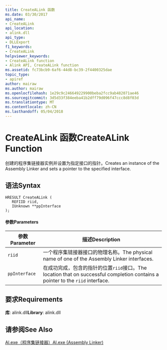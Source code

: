 ```yaml
---
title: CreateALink 函数
ms.date: 03/30/2017
api_name:
- CreateALink
api_location:
- alink.dll
api_type:
- DLLExport
f1_keywords:
- CreateALink
helpviewer_keywords:
- CreateALink function
- Alink API, CreateALink function
ms.assetid: fc73bcb9-6af6-44d8-bc39-2f4400325dae
topic_type:
- apiref
author: mairaw
ms.author: mairaw
ms.openlocfilehash: 1e29c9c246649229900beba2fcc9ab482071ae46
ms.sourcegitcommit: 3d5d33f384eeba41b2dff79d096f47ccc8d8f03d
ms.translationtype: MT
ms.contentlocale: zh-CN
ms.lasthandoff: 05/04/2018
---
```

# <a name="createalink-function"></a><span data-ttu-id="6c6d2-102">CreateALink 函数</span><span class="sxs-lookup"><span data-stu-id="6c6d2-102">CreateALink Function</span></span>
<span data-ttu-id="6c6d2-103">创建的程序集链接器实例并设置为指定接口的指针。</span><span class="sxs-lookup"><span data-stu-id="6c6d2-103">Creates an instance of the Assembly Linker and sets a pointer to the specified interface.</span></span>  
  
## <a name="syntax"></a><span data-ttu-id="6c6d2-104">语法</span><span class="sxs-lookup"><span data-stu-id="6c6d2-104">Syntax</span></span>  
  
```  
HRESULT CreateALink (  
   REFIID riid,  
   IUnknown **ppInterface  
);  
```  
  
#### <a name="parameters"></a><span data-ttu-id="6c6d2-105">参数</span><span class="sxs-lookup"><span data-stu-id="6c6d2-105">Parameters</span></span>  
  
|<span data-ttu-id="6c6d2-106">参数</span><span class="sxs-lookup"><span data-stu-id="6c6d2-106">Parameter</span></span>|<span data-ttu-id="6c6d2-107">描述</span><span class="sxs-lookup"><span data-stu-id="6c6d2-107">Description</span></span>|  
|---------------|-----------------|  
|`riid`|<span data-ttu-id="6c6d2-108">一个程序集链接器接口的物理名称。</span><span class="sxs-lookup"><span data-stu-id="6c6d2-108">The physical name of one of the Assembly Linker interfaces.</span></span>|  
|`ppInterface`|<span data-ttu-id="6c6d2-109">在成功完成，包含的指针的位置`riid`接口。</span><span class="sxs-lookup"><span data-stu-id="6c6d2-109">The location that on successful completion contains a pointer to the `riid` interface.</span></span>|  
  
## <a name="requirements"></a><span data-ttu-id="6c6d2-110">要求</span><span class="sxs-lookup"><span data-stu-id="6c6d2-110">Requirements</span></span>  
 <span data-ttu-id="6c6d2-111">**库**: alink.dll</span><span class="sxs-lookup"><span data-stu-id="6c6d2-111">**Library**: alink.dll</span></span>  
  
## <a name="see-also"></a><span data-ttu-id="6c6d2-112">请参阅</span><span class="sxs-lookup"><span data-stu-id="6c6d2-112">See Also</span></span>  
 [<span data-ttu-id="6c6d2-113">Al.exe（程序集链接器）</span><span class="sxs-lookup"><span data-stu-id="6c6d2-113">Al.exe (Assembly Linker)</span></span>](../../../../docs/framework/tools/al-exe-assembly-linker.md)
